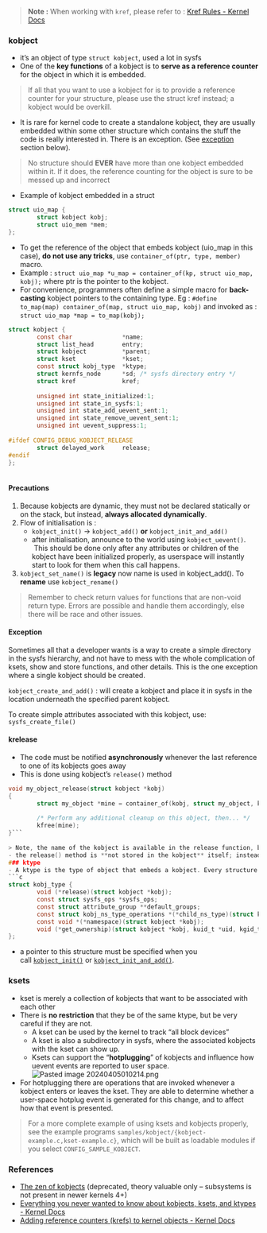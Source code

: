 > **Note :** When working with `kref`, please refer to : [Kref Rules - Kernel Docs](https://docs.kernel.org/core-api/kref.html#kref-rules)  
### kobject  
- it’s an object of type `struct kobject`, used a lot in sysfs  
- One of the **key functions** of a kobject is to **serve as a reference counter** for the object in which it is embedded.  
> If all that you want to use a kobject for is to provide a reference counter for your structure, please use the struct kref instead; a kobject would be overkill.  
- It is rare for kernel code to create a standalone kobject, they are usually embedded within some other structure which contains the stuff the code is really interested in. There is an exception. (See [exception](Kobjects%20family.md#Exception) section below).  
> No structure should **EVER** have more than one kobject embedded within it. If it does, the reference counting for the object is sure to be messed up and incorrect  
  
- Example of kobject embedded in a struct  
```c  
struct uio_map {  
        struct kobject kobj;  
        struct uio_mem *mem;  
};  
```  
  
- To get the reference of the object that embeds kobject (uio_map in this case), **do not use any tricks**, use `container_of(ptr, type, member)` macro.   
- Example : `struct uio_map *u_map = container_of(kp, struct uio_map, kobj);` where ptr is the pointer to the kobject.   
- For convenience, programmers often define a simple macro for **back-casting** kobject pointers to the containing type. Eg : `#define to_map(map) container_of(map, struct uio_map, kobj)` and invoked as : `struct uio_map *map = to_map(kobj);`  
  
```c  
struct kobject {  
        const char              *name;  
        struct list_head        entry;  
        struct kobject          *parent;  
        struct kset             *kset;  
        const struct kobj_type  *ktype;  
        struct kernfs_node      *sd; /* sysfs directory entry */  
        struct kref             kref;  
  
        unsigned int state_initialized:1;  
        unsigned int state_in_sysfs:1;  
        unsigned int state_add_uevent_sent:1;  
        unsigned int state_remove_uevent_sent:1;  
        unsigned int uevent_suppress:1;  
  
#ifdef CONFIG_DEBUG_KOBJECT_RELEASE  
        struct delayed_work     release;  
#endif  
};  
  
```  
#### Precautions  
1. Because kobjects are dynamic, they must not be declared statically or on the stack, but instead, **always allocated dynamically**.  
2. Flow of initialisation is :    
	- `kobject_init()` → `kobject_add()`   **or** `kobject_init_and_add()`  
	- after initialisation, announce to the world using `kobject_uevent()`.  This should be done only after any attributes or children of the kobject have been initialized properly, as userspace will instantly start to look for them when this call happens.  
3. `kobject_set_name()` is **legacy** now name is used in kobject_add(). To **rename** use `kobject_rename()`  
> Remember to check return values for functions that are non-void return type. Errors are possible and handle them accordingly, else there will be race and other issues.  
#### Exception  
Sometimes all that a developer wants is a way to create a simple directory in the sysfs hierarchy, and not have to mess with the whole complication of ksets, show and store functions, and other details. This is the one exception where a single kobject should be created.  
  
`kobject_create_and_add()` : will create a kobject and place it in sysfs in the location underneath the specified parent kobject.  
  
To create simple attributes associated with this kobject, use: `sysfs_create_file()`  
  
#### krelease  
- The code must be notified **asynchronously** whenever the last reference to one of its kobjects goes away  
- This is done using kobject’s `release()` method  
```c  
void my_object_release(struct kobject *kobj)  
{  
        struct my_object *mine = container_of(kobj, struct my_object, kobj);  
  
        /* Perform any additional cleanup on this object, then... */  
        kfree(mine);  
}```  
  
> Note, the name of the kobject is available in the release function, but it must NOT be changed within this callback. Otherwise there will be a memory leak in the kobject core  
- the release() method is **not stored in the kobject** itself; instead, it is associated with the `ktype`  
### ktype  
- A ktype is the type of object that embeds a kobject. Every structure that embeds a kobject needs a corresponding ktype.  
```c  
struct kobj_type {  
        void (*release)(struct kobject *kobj);  
        const struct sysfs_ops *sysfs_ops;  
        const struct attribute_group **default_groups;  
        const struct kobj_ns_type_operations *(*child_ns_type)(struct kobject *kobj);  
        const void *(*namespace)(struct kobject *kobj);  
        void (*get_ownership)(struct kobject *kobj, kuid_t *uid, kgid_t *gid);  
};  
```  
- a pointer to this structure must be specified when you call [`kobject_init()`](https://docs.kernel.org/driver-api/basics.html#c.kobject_init "kobject_init") or [`kobject_init_and_add()`](https://docs.kernel.org/driver-api/basics.html#c.kobject_init_and_add "kobject_init_and_add").  
### ksets  
- kset is merely a collection of kobjects that want to be associated with each other  
- There is **no restriction** that they be of the same ktype, but be very careful if they are not.  
	- A kset can be used by the kernel to track “all block devices”   
	- A kset is also a subdirectory in sysfs, where the associated kobjects with the kset can show up.   
	- Ksets can support the “**hotplugging**” of kobjects and influence how uevent events are reported to user space. 	  
![Pasted image 20240405010214.png](./output/Assets/Pasted%20image%2020240405010214.png)  
- For hotplugging there are operations that are invoked whenever a kobject enters or leaves the kset. They are able to determine whether a user-space hotplug event is generated for this change, and to affect how that event is presented.  
  
> For a more complete example of using ksets and kobjects properly, see the example programs `samples/kobject/{kobject-example.c,kset-example.c}`, which will be built as loadable modules if you select `CONFIG_SAMPLE_KOBJECT`.  
  
  
### References  
- [The zen of kobjects](https://lwn.net/Articles/51437/) (deprecated, theory valuable only – subsystems is not present in newer kernels 4+)  
- [Everything you never wanted to know about kobjects, ksets, and ktypes - Kernel Docs](https://docs.kernel.org/core-api/kobject.html)  
- [Adding reference counters (krefs) to kernel objects - Kernel Docs](https://docs.kernel.org/core-api/kref.html)  
